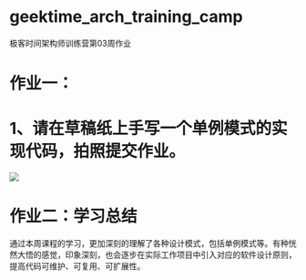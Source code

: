 # geektime_arch_training_camp
极客时间架构师训练营第03周作业

# 作业一：
# 1、请在草稿纸上手写一个单例模式的实现代码，拍照提交作业。
![](https://github.com/iamxiaoma/geektime_arch_training_camp/blob/main/week03/singleton.png)

# 作业二：学习总结
通过本周课程的学习，更加深刻的理解了各种设计模式，包括单例模式等。有种恍然大悟的感觉，印象深刻，也会逐步在实际工作项目中引入对应的软件设计原则，提高代码可维护、可复用、可扩展性。
